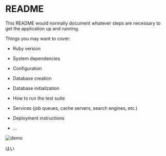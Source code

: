 # README

This README would normally document whatever steps are necessary to get the
application up and running.

Things you may want to cover:

* Ruby version

* System dependencies

* Configuration

* Database creation

* Database initialization

* How to run the test suite

* Services (job queues, cache servers, search engines, etc.)

* Deployment instructions

* ...


![demo](https://gyazo.com/440f4936f7568f50beb55309e3c2d25b/raw)

はい